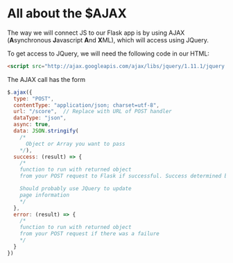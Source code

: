 # All about the $AJAX

The way we will connect JS to our Flask app is by using AJAX (**A**synchronous **J**avascript **A**nd **X**ML), which will access using JQuery.

To get access to JQuery, we will need the following code in our HTML:
```html
<script src="http://ajax.googleapis.com/ajax/libs/jquery/1.11.1/jquery.min.js"></script>
```

The AJAX call has the form
```javascript
$.ajax({
  type: "POST",
  contentType: "application/json; charset=utf-8",
  url: "/score",  // Replace with URL of POST handler
  dataType: "json",
  async: true,
  data: JSON.stringify(
    /*
      Object or Array you want to pass
    */),
  success: (result) => {
    /*
    function to run with returned object
    from your POST request to Flask if successful. Success determined by status code

    Should probably use JQuery to update
    page information
    */
  },
  error: (result) => {
    /*
    function to run with returned object
    from your POST request if there was a failure
    */
  }
})
```
